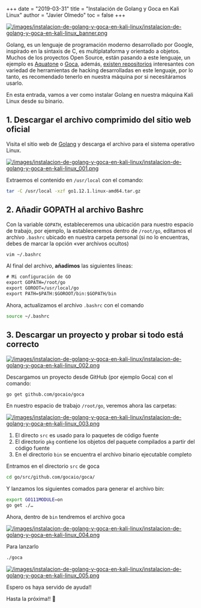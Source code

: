 +++
date = "2019-03-31"
title = "Instalación de Golang y Goca en Kali Linux"
author = "Javier Olmedo"
toc = false
+++

[![/images/instalacion-de-golang-y-goca-en-kali-linux/instalacion-de-golang-y-goca-en-kali-linux_banner.png](/images/instalacion-de-golang-y-goca-en-kali-linux/instalacion-de-golang-y-goca-en-kali-linux_banner.png)](/images/instalacion-de-golang-y-goca-en-kali-linux/instalacion-de-golang-y-goca-en-kali-linux_banner.png)

Golang, es un lenguaje de programación moderno desarrollado por Google, inspirado en la sintaxis de C, es multiplataforma y orientado a objetos. Muchos de los proyectos Open Source, están pasando a este lenguaje, un ejemplo es [Aquatone](https://github.com/michenriksen/aquatone) o [Goca](https://github.com/gocaio/goca), además, [existen repositorios](https://github.com/dreddsa5dies/goHackTools) interesantes con variedad de herramientas de hacking desarrolladas en este lenguaje, por lo tanto, es recomendado tenerlo en nuestra máquina por si necesitáramos usarlo.

En esta entrada, vamos a ver como instalar Golang en nuestra máquina Kali Linux desde su binario.

## 1. Descargar el archivo comprimido del sitio web oficial

Visita el sitio web de [Golang](https://golang.org/) y descarga el archivo para el sistema operativo Linux.

[![/images/instalacion-de-golang-y-goca-en-kali-linux/instalacion-de-golang-y-goca-en-kali-linux_001.png](/images/instalacion-de-golang-y-goca-en-kali-linux/instalacion-de-golang-y-goca-en-kali-linux_001.png)](/images/instalacion-de-golang-y-goca-en-kali-linux/instalacion-de-golang-y-goca-en-kali-linux_001.png)

Extraemos el contenido en `/usr/local` con el comando:

```bash
tar -C /usr/local -xzf go1.12.1.linux-amd64.tar.gz
```

## 2. Añadir GOPATH al archivo Bashrc

Con la variable `GOPATH`, estableceremos una ubicación para nuestro espacio de trabajo, por ejemplo, la estableceremos dentro de `/root/go`, editamos el archivo `.bashrc` ubicado en nuestra carpeta personal (si no lo encuentras, debes de marcar la opción «ver archivos ocultos)

```bash
vim ~/.bashrc
```

Al final del archivo, **añadimos** las siguientes líneas:

```txt
# Mi configuración de GO  
export GOPATH=/root/go  
export GOROOT=/usr/local/go  
export PATH=$PATH:$GOROOT/bin:$GOPATH/bin
```

Ahora, actualizamos el archivo `.bashrc` con el comando

```bash
source ~/.bashrc
```

## 3. Descargar un proyecto y probar si todo está correcto

[![/images/instalacion-de-golang-y-goca-en-kali-linux/instalacion-de-golang-y-goca-en-kali-linux_002.png](/images/instalacion-de-golang-y-goca-en-kali-linux/instalacion-de-golang-y-goca-en-kali-linux_002.png)](/images/instalacion-de-golang-y-goca-en-kali-linux/instalacion-de-golang-y-goca-en-kali-linux_002.png)

Descargamos un proyecto desde GitHub (por ejemplo Goca) con el comando:

```bash
go get github.com/gocaio/goca
```

En nuestro espacio de trabajo `/root/go`, veremos ahora las carpetas:

[![/images/instalacion-de-golang-y-goca-en-kali-linux/instalacion-de-golang-y-goca-en-kali-linux_003.png](/images/instalacion-de-golang-y-goca-en-kali-linux/instalacion-de-golang-y-goca-en-kali-linux_003.png)](/images/instalacion-de-golang-y-goca-en-kali-linux/instalacion-de-golang-y-goca-en-kali-linux_003.png)

1. El directo `src` es usado para lo paquetes de código fuente
2. El directorio `pkg` contiene los objetos del paquete compilados a partir del código fuente
3. En el directorio `bin` se encuentra el archivo binario ejecutable completo

Entramos en el directorio `src` de goca

```bash
cd go/src/github.com/gocaio/goca/
```

Y lanzamos los siguientes comados para generar el archivo bin:

```bash
export GO111MODULE=on   
go get ./…
```

Ahora, dentro de `bin` tendremos el archivo goca

[![/images/instalacion-de-golang-y-goca-en-kali-linux/instalacion-de-golang-y-goca-en-kali-linux_004.png](/images/instalacion-de-golang-y-goca-en-kali-linux/instalacion-de-golang-y-goca-en-kali-linux_004.png)](/images/instalacion-de-golang-y-goca-en-kali-linux/instalacion-de-golang-y-goca-en-kali-linux_004.png)

Para lanzarlo

```bash
./goca
```

[![/images/instalacion-de-golang-y-goca-en-kali-linux/instalacion-de-golang-y-goca-en-kali-linux_005.png](/images/instalacion-de-golang-y-goca-en-kali-linux/instalacion-de-golang-y-goca-en-kali-linux_005.png)](/images/instalacion-de-golang-y-goca-en-kali-linux/instalacion-de-golang-y-goca-en-kali-linux_005.png)

Espero os haya servido de ayuda!!

Hasta la próxima!! 🤙